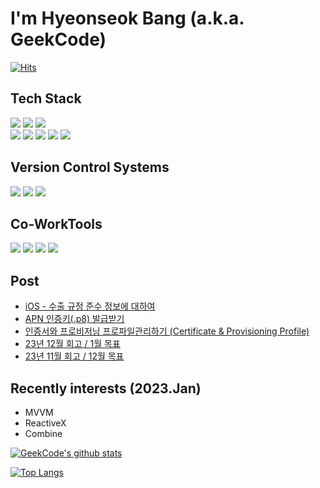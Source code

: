 # I'm Hyeonseok Bang (a.k.a. GeekCode)

[![Hits](https://hits.seeyoufarm.com/api/count/incr/badge.svg?url=https%3A%2F%2Fgithub.com%2FisGeekCode&count_bg=%23DE7E7E&title_bg=%23555555&icon=&icon_color=%23E7E7E7&title=hits&edge_flat=false)](https://hits.seeyoufarm.com)

## Tech Stack
<p>
    <img src="https://img.shields.io/badge/Swift-white?style=flat-squaree&logo=Swift&logoColor=FC6D26"/>
    <img src="https://img.shields.io/badge/Objc-white?style=flat-squaree&logo=Swift&logoColor=FC6D26"/>
    <img src="https://img.shields.io/badge/Python-white?flat-squaree&logo=Python&logoColor=3766AB"/>
<br>
    <img src="https://img.shields.io/badge/Lottie-1AB394?style=flat-squaree&logo=Swift&logoColor=white"/>
    <img src="https://img.shields.io/badge/Snapkit-005386?style=flat-squaree&logo=Swift&logoColor=white"/>
    <img src="https://img.shields.io/badge/Gifu-F2B437?style=flat-squaree&logo=Swift&logoColor=white"/>
    <img src="https://img.shields.io/badge/SwiftSoup-ec5c57?style=flat-squaree&logo=Swift&logoColor=white"/>
    <img src="https://img.shields.io/badge/Kingfisher-1d8dfc?style=flat-squaree&logo=Swift&logoColor=white"/>
</p>

##  Version Control Systems
<p>
  <img src="https://img.shields.io/badge/GitHub-181717?flat-squaree&logo=Github&logoColor=white"/>
  <img src="https://img.shields.io/badge/GitLab-FC6D26?style=flat-squaree&logo=Gitlab&logoColor=white"/>
  <img src="https://img.shields.io/badge/SourceTree-0052CC?style=flat-squaree&logo=Sourcetree&logoColor=whit"/>
</p>

##  Co-WorkTools
<p>
  <img src="https://img.shields.io/badge/RedMine-B32024?style=flat-squaree&logo=Redmine&logoColor=white"/>
  <img src="https://img.shields.io/badge/JiraSoftware-0052CC?style=flat-squaree&logo=JiraSoftware&logoColor=white"/>
  <img src="https://img.shields.io/badge/Figma-F24E1E?style=flat-squaree&logo=Figma&logoColor=white"/>
  <img src="https://img.shields.io/badge/Zeplin-F2B437?style=flat-squaree"/>
</p>

##  Post
<!-- BLOG-POST-LIST:START -->
- [iOS - 수출 규정 준수 정보에 대하여](https://h1guitar.tistory.com/322)
- [APN 인증키&lpar;.p8&rpar; 발급받기](https://h1guitar.tistory.com/321)
- [인증서와 프로비저닝 프로파일관리하기 &lpar;Certificate &amp; Provisioning Profile&rpar;](https://h1guitar.tistory.com/320)
- [23년 12월 회고 / 1월 목표](https://h1guitar.tistory.com/319)
- [23년 11월 회고 / 12월 목표](https://h1guitar.tistory.com/318)
<!-- BLOG-POST-LIST:END -->


##  Recently interests (2023.Jan)

- MVVM
- ReactiveX
- Combine

<!--!![아이디's github stats](https://github-readme-stats.vercel.app/api?username=isgeekcode&show_icons=true) -->
[![GeekCode's github stats](https://github-readme-stats.vercel.app/api?username=M1zz&count_private=true&custom_title=GeekCode's&nbsp;github&nbsp;🍊&bg_color=30,92a8d1,f7cac9&title_color=fff&text_color=fff)](https://github.com/anuraghazra/github-readme-stats)  

[![Top Langs](https://github-readme-stats.vercel.app/api/top-langs/?username=isgeekcode&layout=compact&custom_title=My&nbsp;Language&nbsp;⌨️&bg_color=30,f7cac9,92a8d1&title_color=fff&text_color=fff)](https://github.com/anuraghazra/github-readme-stats)


<!--![Top Langs](https://github-readme-stats.vercel.app/api/top-langs/?username=isgeekcode&layout=default&theme=default)-->
<!--[![Top Langs](https://github-readme-stats.vercel.app/api/top-langs/?username=isgeekcode&layout=compact&custom_title=My&nbsp;Language&nbsp;⌨️&bg_color=white&title_color=black&text_color=black)](https://github.com/anuraghazra/github-readme-stats)-->
<!--그라데이션효과를 하는 경우-->
<!--[![Top Langs](https://github-readme-stats.vercel.app/api/top-langs/?username=isgeekcode&layout=compact&custom_title=My&nbsp;Language&nbsp;⌨️&bg_color=30,f7cac9,92a8d1&title_color=fff&text_color=fff)](https://github.com/anuraghazra/github-readme-stats)-->
